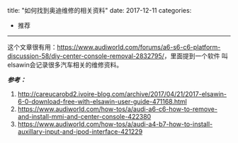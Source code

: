 title: "如何找到奥迪维修的相关资料"
date: 2017-12-11
categories:
- 推荐
------

这个文章很有用：<https://www.audiworld.com/forums/a6-s6-c6-platform-discussion-58/diy-center-console-removal-2832795/>，里面提到一个软件
叫elsawin会记录很多汽车相关的维修资料。

***参考：***
1. <http://careucarobd2.ivoire-blog.com/archive/2017/04/21/2017-elsawin-6-0-download-free-with-elsawin-user-guide-471168.html>
2. <https://www.audiworld.com/how-tos/a/audi-a6-c6-how-to-remove-and-install-mmi-and-center-console-422380>
3. <https://www.audiworld.com/how-tos/a/audi-a4-b7-how-to-install-auxillary-input-and-ipod-interface-421229>
